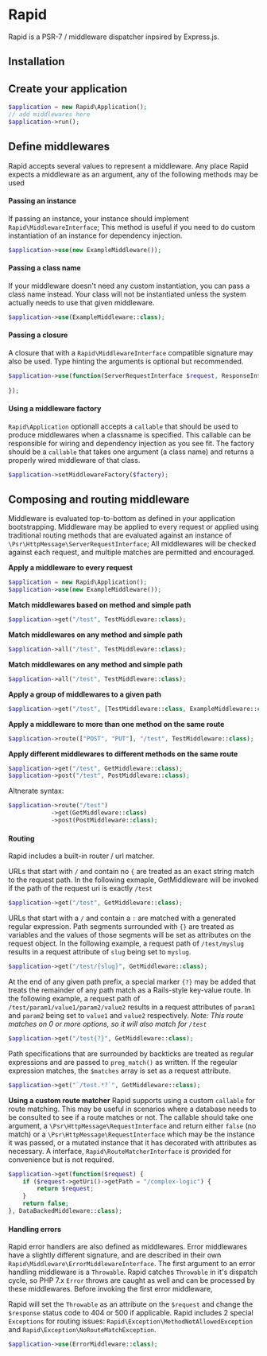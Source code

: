 # Rapid
Rapid is a PSR-7 / middleware dispatcher inpsired by Express.js.

## Installation

## Create your application
```php
$application = new Rapid\Application();
// add middlewares here
$application->run();
```

## Define middlewares
Rapid accepts several values to represent a middleware. Any place Rapid 
expects a middleware as an argument, any of the following methods may be 
used

#### Passing an instance
If passing an instance, your instance should implement `Rapid\MiddlewareInterface`; 
This method is useful if you need to do custom instantiation of an 
instance for dependency injection.

```php
$application->use(new ExampleMiddleware());
```

#### Passing a class name
If your middleware doesn't need any custom instantiation, you can pass
a class name instead. Your class will not be instantiated unless the
system actually needs to use that given middleware.

```php
$application->use(ExampleMiddleware::class);
```

#### Passing a closure
A closure that with a `Rapid\MiddlewareInterface` compatible signature
may also be used. Type hinting the arguments is optional but recommended.

```php
$application->use(function(ServerRequestInterface $request, ResponseInterface $response, callable $next) {
    
});
```

#### Using a middleware factory
`Rapid\Application` optionall accepts a `callable` that should be used
to produce middlewares when a classname is specified. This callable can 
be responsible for wiring and dependency injection as you see fit. The
factory should be a `callable` that takes one argument (a class name) and
returns a properly wired middleware of that class.

```php
$application->setMiddlewareFactory($factory);
```

## Composing and routing middleware
Middleware is evaluated top-to-bottom as defined in your application 
bootstrapping. Middleware may be applied to every request or applied 
using traditional routing methods that are evaluated against an instance 
of `\Psr\HttpMessage\ServerRequestInterface`; All middlewares will be 
checked against each request, and multiple matches are permitted and 
encouraged.

**Apply a middleware to every request**
```php
$application = new Rapid\Application();
$application->use(new ExampleMiddleware());
```

**Match middlewares based on method and simple path**
```php
$application->get("/test", TestMiddleware::class);
```

**Match middlewares on any method and simple path**
```php
$application->all("/test", TestMiddleware::class);
```

**Match middlewares on any method and simple path**
```php
$application->all("/test", TestMiddleware::class);
```

**Apply a group of middlewares to a given path**
```php
$application->get("/test", [TestMiddleware::class, ExampleMiddleware::class]);
```

**Apply a middleware to more than one method on the same route**
```php
$application->route(["POST", "PUT"], "/test", TestMiddleware::class);
```

**Apply different middlewares to different methods on the same route**
```php
$application->get("/test", GetMiddleware::class);
$application->post("/test", PostMiddleware::class);
```
Altnerate syntax:
```php
$application->route("/test")
            ->get(GetMiddleware::class)
            ->post(PostMiddleware::class);
```

#### Routing
Rapid includes a built-in router / url matcher.

URLs that start with `/` and contain no `{` are treated as an exact string match to the request path. In the following exmaple, GetMiddleware will be invoked if the path of the request uri is exactly `/test`
```php
$application->get("/test", GetMiddleware::class);
```

URLs that start with a `/` and contain a `:` are matched with a  generated regular expression. Path segments surrounded with `{}` are treated as variables and the values of those segments will be set as attributes on the request object.
In the following example, a request path of `/test/myslug` results in a request attribute of `slug` being set to `myslug`.
```php
$application->get("/test/{slug}", GetMiddleware::class);
```

At the end of any given path prefix, a special marker `{?}` may be added that treats the remainder of any path match as a Rails-style key-value route.
In the following example, a request path of `/test/param1/value1/param2/value2` results in a request attributes of `param1` and `param2` being set to `value1` and `value2` respectively. 
*Note: This route matches on 0 or more options, so it will also match for `/test`* 
```php
$application->get("/test{?}", GetMiddleware::class);
```

Path specifications that are surrounded by backticks are treated as regular expressions and are passed to `preg_match()` as written. If the regeular expression matches, the `$matches` array is set as a request attribute.
```php
$application->get("`/test.*?`", GetMiddleware::class);
```

**Using a custom route matcher**
Rapid supports using a custom `callable` for route matching. This may be 
useful in scenarios where a database needs to be consulted to see if a 
route matches or not. The callable should take one argument, a `\Psr\HttpMessage\RequestInterface` 
and return either `false` (no match) or a `\Psr\HttpMessage\RequestInterface` 
which may be the instance it was passed, or a mutated instance that it has 
decorated with attributes as necessary. A interface, `Rapid\RouteMatcherInterface` 
is provided for convenience but is not required.
```php
$application->get(function($request) {
    if ($request->getUri()->getPath = "/complex-logic") {
        return $request;    
    }
    return false;    
}, DataBackedMiddleware::class);
```

#### Handling errors
Rapid error handlers are also defined as middlewares. Error middlewares 
have a slightly different signature, and are described in their own 
`Rapid\Middleware\ErrorMiddlewareInterface`. The first argument to an 
error handling middleware is a `Throwable`. Rapid catches `Throwable` in 
it's dispatch cycle, so PHP 7.x `Error` throws are caught as well and can 
be processed by these middlewares. Before invoking the first error 
middleware, 

Rapid will set the `Throwable` as an attribute on the `$request` 
and change the `$response` status code to 404 or 500 if applicable. Rapid 
includes 2 special `Exceptions` for routing issues: `Rapid\Exception\MethodNotAllowedException` 
and `Rapid\Exception\NoRouteMatchException`.

```php
$application->use(ErrorMiddleware::class);
```